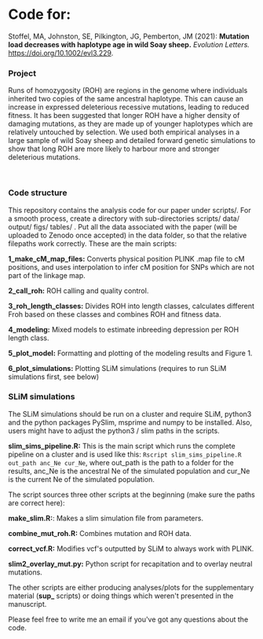 # Code for:

Stoffel, MA, Johnston, SE, Pilkington, JG, Pemberton, JM (2021): **Mutation load decreases with haplotype age in wild Soay sheep.**  *Evolution Letters.* https://doi.org/10.1002/evl3.229.  

### Project
Runs of homozygosity (ROH) are regions in the genome where individuals inherited two copies of the same ancestral haplotype. This can cause an increase in expressed deleterious recessive mutations, leading to reduced fitness. It has been suggested that longer ROH have a higher density of damaging mutations, as they are made up of younger haplotypes which are relatively untouched by selection. We used both empirical analyses in a large sample of wild Soay sheep and detailed forward genetic simulations to show that long ROH are more likely to harbour more and stronger deleterious mutations.

</br>


### Code structure
This repository contains the analysis code for our paper under scripts/. For a smooth process, create a directory with sub-directories scripts/ data/ output/ figs/ tables/ . Put all the data associated with the paper (will be uploaded to Zenodo once accepted) in the data folder, so that the relative filepaths work correctly. These are the main scripts:

**1_make_cM_map_files:** Converts physical position PLINK .map file to cM positions, and uses interpolation to infer cM position for SNPs which are not part of the linkage map.

**2_call_roh:** ROH calling and quality control.

**3_roh_length_classes:** Divides ROH into length classes, calculates different Froh based on these classes and combines ROH and fitness data.

**4_modeling:** Mixed models to estimate inbreeding depression per ROH length class.

**5_plot_model:** Formatting and plotting of the modeling results and Figure 1.

**6_plot_simulations:** Plotting SLiM simulations (requires to run SLiM simulations first, see below)

### SLiM simulations
 
 The SLiM simulations should be run on a cluster and require SLiM, python3 and the python packages PySlim, msprime and numpy to be installed. Also, users might have to adjust the python3 / slim paths in the scripts.
 
 **slim_sims_pipeline.R:** This is the main script which runs the complete pipeline on a cluster and is used like this: `Rscript slim_sims_pipeline.R out_path anc_Ne cur_Ne`, where out_path is the path to a folder for the results, anc_Ne is the ancestral Ne of the simulated population and cur_Ne is the current Ne of the simulated population.
 
The script sources three other scripts at the beginning (make sure the paths are correct here):

**make_slim.R:**: Makes a slim simulation file from parameters.

**combine_mut_roh.R:** Combines mutation and ROH data.

**correct_vcf.R:** Modifies vcf's outputted by SLiM to always work with PLINK. 

**slim2_overlay_mut.py:** Python script for recapitation and to overlay neutral mutations.

The other scripts are either producing analyses/plots for the supplementary material (**sup_** scripts) or doing things which weren't presented in the manuscript.

Please feel free to write me an email if you've got any questions about the code.
